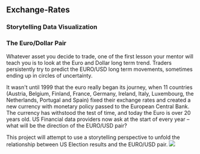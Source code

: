 ## Exchange-Rates
### Storytelling Data Visualization  
### The Euro/Dollar Pair
Whatever asset you decide to trade, one of the first lesson your mentor will teach you is to look
at the Euro and Dollar long term trend. Traders persistently try to predict the EURO/USD long
term movements, sometimes ending up in circles of uncertainty.

It wasn't until 1999 that the euro really began its journey, when 11 countries (Austria, Belgium,
Finland, France, Germany, Ireland, Italy, Luxembourg, the Netherlands, Portugal and Spain)
fixed their exchange rates and created a new currency with monetary policy passed to the European Central Bank. The currency has withstood the test of time, and today the Euro is over
20 years old. US Financial data providers now ask at the start of every year – what will be the
direction of the EURO/USD pair?

This project will attempt to use a storytelling perspective to unfold the relationship between US
Election results and the EURO/USD pair.
![](https://blogger.googleusercontent.com/img/b/R29vZ2xl/AVvXsEivIcVhnCvJ4Ky61HsKUjQY88sgeiVwS_m8QenxMwB-Z1zzla3uwIVIhZx59l1K8zAtScBQnY7npaKjJhu6AJA_SVpeV06WqtKWBGSSLFEf-YpkYGmgjeeazgLJqnpw2Ss3q7EEQFSSwc6lP2q74D70RcB_iO-A0YheVYzixzyklXFMJgo2LLDeJhp6/s16000/up-anh-len-mang-lay-link.png)
